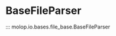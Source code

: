 <!--
 * @Author: TMJ
 * @Date: 2024-02-15 16:51:18
 * @LastEditors: TMJ
 * @LastEditTime: 2024-02-15 16:51:47
 * @Description: 请填写简介
-->
# BaseFileParser

::: molop.io.bases.file_base.BaseFileParser